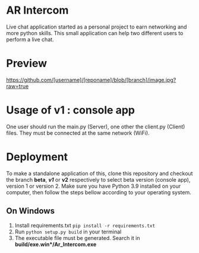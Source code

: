 # AR Intercom
Live chat application started as a personal project to earn networking and more python skills.
This small application can help two different users to perform a live chat.
# Preview
https://github.com/[username]/[reponame]/blob/[branch]/image.jpg?raw=true
# Usage of v1 : console app
One user should run the main.py (Server), one other the client.py (Client) files.
They must be connected at the same network (WiFi).

# Deployment
To make a standalone application of this, clone this repository and checkout the branch
**beta**, ***v1*** or **v2** respectively to select beta version (console app), version 1 or version 2.
Make sure you have Python 3.9 installed on your computer, 
then follow the steps bellow according to your operating system.

## On Windows

1. Install requirements.txt `pip install -r requirements.txt`
2. Run `python setup.py build` in your terminal
3. The executable file must be generated. Search it in __build/exe.win*/Ar_Intercom.exe__

